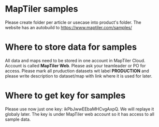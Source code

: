 # MapTiler samples
Please create folder per article or usecase into product's folder. The website has an autobuild to https://www.maptiler.com/samples/

# Where to store data for samples
All data and maps need to be stored in one account in MapTiler Cloud. Account is called **MapTiler Web**. Please ask your teamleader or PO for access. Please mark all pruduction datasets wit label **PRODUCTION** and please write description to dataset/map with link where it is used for later.

# Where to get key for samples
Please use now just one key: ikPbJwwEEbaMHCvgAxpQ. We will replaye it globaly later. The key is under MapTiler web account so it has access to all sample data. 
